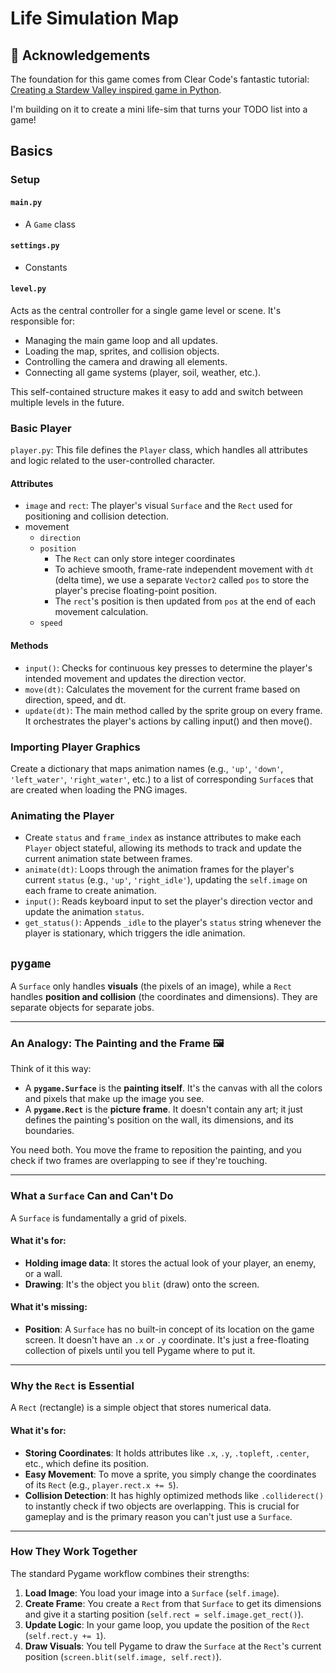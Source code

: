 # Life Simulation Map

## 🙏 Acknowledgements

The foundation for this game comes from Clear Code's fantastic tutorial: [Creating a Stardew Valley inspired game in Python](https://www.youtube.com/watch?v=T4IX36sP_0c&t=0s).

I'm building on it to create a mini life-sim that turns your TODO list into a game!

## Basics

### Setup

#### `main.py`

- A `Game` class

#### `settings.py`

- Constants

#### `level.py`

Acts as the central controller for a single game level or scene. It's responsible for:
- Managing the main game loop and all updates.
- Loading the map, sprites, and collision objects.
- Controlling the camera and drawing all elements.
- Connecting all game systems (player, soil, weather, etc.).

This self-contained structure makes it easy to add and switch between multiple levels in the future.

### Basic Player

`player.py`: This file defines the `Player` class, which handles all attributes and logic related to the user-controlled character.

#### Attributes
- `image` and `rect`: The player's visual `Surface` and the `Rect` used for positioning and collision detection.
- movement
  - `direction`
  - `position`
    - The `Rect` can only store integer coordinates
    - To achieve smooth, frame-rate independent movement with `dt` (delta time), we use a separate `Vector2` called `pos` to store the player's precise floating-point position. 
    - The `rect`'s position is then updated from `pos` at the end of each movement calculation.
  - `speed`

#### Methods
- `input()`: Checks for continuous key presses to determine the player's intended movement and updates the direction vector.
- `move(dt)`: Calculates the movement for the current frame based on direction, speed, and dt.
- `update(dt)`: The main method called by the sprite group on every frame. It orchestrates the player's actions by calling input() and then move().

### Importing Player Graphics

Create a dictionary that maps animation names (e.g., `'up'`, `'down'`, `'left_water'`, `'right_water'`, etc.) to a list of corresponding `Surface`s that are created when loading the PNG images.

### Animating the Player

- Create `status` and `frame_index` as instance attributes to make each `Player` object stateful, allowing its methods to track and update the current animation state between frames.
- `animate(dt)`: Loops through the animation frames for the player's current `status` (e.g., `'up'`, `'right_idle'`), updating the `self.image` on each frame to create animation.
- `input()`: Reads keyboard input to set the player's direction vector and update the animation `status`.
- `get_status()`: Appends `_idle` to the player's `status` string whenever the player is stationary, which triggers the idle animation.

## `pygame`

A `Surface` only handles **visuals** (the pixels of an image), while a `Rect` handles **position and collision** (the coordinates and dimensions). They are separate objects for separate jobs.

---
### An Analogy: The Painting and the Frame 🖼️

Think of it this way:

* A **`pygame.Surface`** is the **painting itself**. It's the canvas with all the colors and pixels that make up the image you see. 
* A **`pygame.Rect`** is the **picture frame**. It doesn't contain any art; it just defines the painting's position on the wall, its dimensions, and its boundaries.

You need both. You move the frame to reposition the painting, and you check if two frames are overlapping to see if they're touching.

---
### What a `Surface` Can and Can't Do

A `Surface` is fundamentally a grid of pixels.

#### What it's for:
* **Holding image data**: It stores the actual look of your player, an enemy, or a wall.
* **Drawing**: It's the object you `blit` (draw) onto the screen.

#### What it's missing:
* **Position**: A `Surface` has no built-in concept of its location on the game screen. It doesn't have an `.x` or `.y` coordinate. It's just a free-floating collection of pixels until you tell Pygame where to put it.

---
### Why the `Rect` is Essential

A `Rect` (rectangle) is a simple object that stores numerical data.

#### What it's for:
* **Storing Coordinates**: It holds attributes like `.x`, `.y`, `.topleft`, `.center`, etc., which define its position.
* **Easy Movement**: To move a sprite, you simply change the coordinates of its `Rect` (e.g., `player.rect.x += 5`).
* **Collision Detection**: It has highly optimized methods like `.colliderect()` to instantly check if two objects are overlapping. This is crucial for gameplay and is the primary reason you can't just use a `Surface`.

---
### How They Work Together

The standard Pygame workflow combines their strengths:

1.  **Load Image**: You load your image into a `Surface` (`self.image`).
2.  **Create Frame**: You create a `Rect` from that `Surface` to get its dimensions and give it a starting position (`self.rect = self.image.get_rect()`).
3.  **Update Logic**: In your game loop, you update the position of the `Rect` (`self.rect.y += 1`).
4.  **Draw Visuals**: You tell Pygame to draw the `Surface` at the `Rect`'s current position (`screen.blit(self.image, self.rect)`).